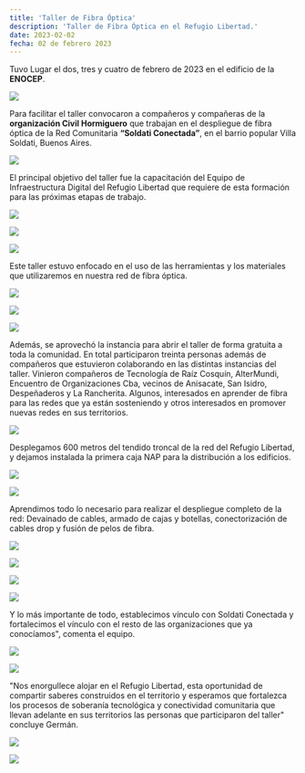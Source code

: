 ```yaml
---
title: 'Taller de Fibra Óptica'
description: 'Taller de Fibra Óptica en el Refugio Libertad.'
date: 2023-02-02
fecha: 02 de febrero 2023
---
```


Tuvo Lugar el dos, tres y cuatro de febrero de 2023  en el edificio de la **ENOCEP**.

![](https://refugiolibertad.gitlab.io/conectividad/fotos_taller_fo/ZwzD8rS.jpg)

Para facilitar el taller convocaron a compañeros y compañeras de la **organización Civil Hormiguero** que trabajan en el despliegue de fibra óptica de la Red Comunitaria **“Soldati Conectada”**, en el barrio popular Villa Soldati, Buenos Aires.

![](https://refugiolibertad.gitlab.io/conectividad/fotos_taller_fo/SHhKJWL.jpg)

El principal objetivo del taller fue la capacitación del Equipo de Infraestructura Digital del Refugio Libertad que requiere de esta formación para las próximas etapas de trabajo.

![](https://refugiolibertad.gitlab.io/conectividad/fotos_taller_fo/dkX9DdL.jpg)

![](https://refugiolibertad.gitlab.io/conectividad/fotos_taller_fo/zRLQr93.jpg)

![](https://refugiolibertad.gitlab.io/conectividad/fotos_taller_fo/FfU4rPa.jpg)

Este taller estuvo enfocado en el uso de las herramientas y los materiales que utilizaremos en nuestra red de fibra óptica.

![](https://refugiolibertad.gitlab.io/conectividad/fotos_taller_fo/7j45I9a.jpg)

![](https://refugiolibertad.gitlab.io/conectividad/fotos_taller_fo/pTbFhIB.jpg)

![](https://refugiolibertad.gitlab.io/conectividad/fotos_taller_fo/7nCNwC0.jpg)

Además, se aprovechó la instancia para abrir el taller de forma gratuita a toda la comunidad. En total participaron treinta personas además de compañeros que estuvieron colaborando en las distintas instancias del taller.
Vinieron compañeros de Tecnología de Raíz Cosquín, AlterMundi, Encuentro de Organizaciones Cba, vecinos de Anisacate, San Isidro, Despeñaderos y La Rancherita.
Algunos, interesados en aprender de fibra para las redes que ya están sosteniendo y otros interesados en promover nuevas redes en sus territorios.

![](https://refugiolibertad.gitlab.io/conectividad/fotos_taller_fo/liJFtKP.jpg)

Desplegamos 600 metros del tendido troncal de la red del Refugio Libertad, y dejamos instalada la primera caja NAP para la distribución a los edificios.

![](https://refugiolibertad.gitlab.io/conectividad/fotos_taller_fo/XqEso3S.jpg)

![](https://refugiolibertad.gitlab.io/conectividad/fotos_taller_fo/W8HV03f.jpg)

Aprendimos todo lo necesario para realizar el despliegue completo de la red: Devainado de cables, armado de cajas y botellas, conectorización de cables drop y fusión de pelos de fibra.

![](https://refugiolibertad.gitlab.io/conectividad/fotos_taller_fo/BNorZCf.jpg)

![](https://refugiolibertad.gitlab.io/conectividad/fotos_taller_fo/146Ft88.jpg)

![](https://refugiolibertad.gitlab.io/conectividad/fotos_taller_fo/nM07QLK.jpg)

![](https://refugiolibertad.gitlab.io/conectividad/fotos_taller_fo/8G3H0x3.jpg)

 Y lo más importante de todo, establecimos vínculo con Soldati Conectada y fortalecimos el vínculo con el resto de las organizaciones que ya conocíamos", comenta el equipo.

![](https://refugiolibertad.gitlab.io/conectividad/fotos_taller_fo/FF4CEWJ.jpg)

![](https://refugiolibertad.gitlab.io/conectividad/fotos_taller_fo/gYrnQE9.jpg)

"Nos enorgullece alojar en el Refugio Libertad, esta oportunidad de compartir saberes construidos en el territorio y esperamos que fortalezca los procesos de soberanía tecnológica y conectividad comunitaria que llevan adelante en sus territorios las personas que participaron del taller" concluye Germán.

![](https://refugiolibertad.gitlab.io/conectividad/fotos_taller_fo/LFNKjCj.jpg)

![](https://refugiolibertad.gitlab.io/conectividad/fotos_taller_fo/WeHi5Oz.jpg)